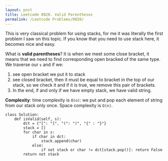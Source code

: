 ```yaml
---
layout: post
title: Leetcode 0020. Valid Parentheses
permalink: /Leetcode Problems/0020/
---
```


This is very classical problem for using stacks, for me it was literally the first problem I saw on this topic. If you know that you need to use stack here, it becomes nice and easy.

What is **valid parentheses**? It is when we meet some close bracket, it means that we need to find corresponding open bracked of the same type. We traverse our `s` and if we:
1. see open bracket we put it to stack
2. see closed bracket, then it must be equal to bracket in the top of our stack, so we check it and if it is true, we remove this pair of brackets.
3. In the end, if and only if we have empty stack, we have valid string.

**Complexity**: time complexity is `O(n)`: we put and pop each element of string from our stack only once. Space complexity is `O(n)`.

```
class Solution:
    def isValid(self, s):
        dct = {"[": "]", "(": ")", "{" : "}"}
        stack = []
        for char in s:
            if char in dct:
                stack.append(char)
            else:
                if not stack or char != dct[stack.pop()]: return False           
        return not stack
```